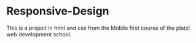 # Responsive-Design
 This is a project in html and css from the Mobile first course of the platzi web development school.
